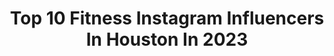 ---
title: Top 10 Fitness Instagram Influencers In Houston In 2023
description: >-
  Find top fitness Instagram influencers in Houston in 2023. Most popular hashtags: #fitness #houston #fitnessmotivation #fitnessjourney.
platform: Instagram
hits: 176
text_top: See the best Instagram accounts on inBeat.
text_bottom: inBeat has 176 Instagram influencers like this in Houston, United States for you to collaborate.
profiles:
  - username: "ness.in.the.us"
    fullname: >-
      Vanessa Wilson-Watson
    bio: >-
      Fitness | Fashion | Food 📌 UK girl trying to make her way in Houston, TX
    location: "United States"
    followers: 39641
    engagement: 62
    commentsToLikes: 0.313235
    id: ck8szu0zvppic0j78ftgq2n26
    verified: false
    hashtags: "#seasonaldecor, #tinyfestivemoments, #festiveblogger, #magicofchristmas"
  - username: "mariafit92_"
    fullname: >-
      Maria Rivera
    bio: >-
      •Only Acct. •Mom of 2 Boys Aiden&Mason❤️ @squeez_me_skinny MR92 @noquitsociety (MR92) •Team @hcfitness.texas •Team @1upnutrition
    location: "United States"
    followers: 28494
    engagement: 509
    commentsToLikes: 0.016573
    id: ckap6dps5fgnd0i78cecdh21z
    verified: false
    hashtags: "#houston, #fitmom, #fitnessmodel, #fitness"
  - username: "ramyainti"
    fullname: >-
      Ramya
    bio: >-
      Desi Girl📍Houston | Fitness | Fashion | Travel
    location: "United States"
    followers: 411123
    engagement: 211
    commentsToLikes: 0.018247
    id: ck8t8t4xqlpk00j78uclyox52
    verified: false
    hashtags: "#bikiniseason, #fashionnova, #mondaymotivation, #houstonblogger"
  - username: "dulcediana"
    fullname: >-
      𝗗𝗶𝗮𝗻𝗮 𝗣𝗮𝗿𝗲𝗷𝗮 | 𝗛𝗼𝘂𝘀𝘁𝗼𝗻 𝗧𝗿𝗮𝗶𝗻𝗲𝗿
    bio: >-
      Personal Trainer & Online Coach 🇨🇴 @doubletaketeam Strength•Balance•Movement #IAM1STPHORM Apply for coaching in the link ⤵️
    location: "United States"
    followers: 12578
    engagement: 338
    commentsToLikes: 0.051676
    id: ckwx3iv46wlz30j235p34o6w4
    verified: false
    hashtags: "#latina, #gluteworkout, #houston, #legday"
  - username: "baby_briiiannaa"
    fullname: >-
      •Baby B•💋
    bio: >-
      Be the light • 21 •Houston, tx 📍 •fitness, fashion and lifestyle •twitter: baby_briiianna
    location: "United States"
    followers: 53555
    engagement: 1208
    commentsToLikes: 0.029631
    id: ckap3s4if4bpu0i78rtvjny60
    verified: false
    hashtags: "#nightout, #fitnessmotivation, #fitnessjourney, #gym"
  - username: "shadessofblu"
    fullname: >-
      Glamorous Bruja Blu
    bio: >-
      Only 1 IG & Snap (iceychick) Bluday 💙🔒 World Explorer 🗺 📍HTX Business Owner / TAX PREP. Follow @shadessoffood 🍽 Spiritual & Crystal Lover 🔮📿
    location: "United States"
    followers: 18717
    engagement: 331
    commentsToLikes: 0.027722
    id: ck6u2x4vxuf440j71s0zc5fmq
    verified: false
    hashtags: "#houston, #fitness, #crystallover, #adventureseeker"
  - username: "agentshawn"
    fullname: >-
      Trainer/Sports Performance
    bio: >-
      🏋🏽‍♂️ Cypherdemics 📐 Engineering Professional 🇺🇸 Houston, TX 📩 mrshawn06@gmail.com #cypherdemics
    location: "United States"
    followers: 17305
    engagement: 143
    commentsToLikes: 0.195510
    id: ck6u42nl71c2q0j71qj8wd6mx
    verified: false
    hashtags: "#menshealthmag, #bootcamp, #weightlossjourney, #cypherdemics"
  - username: "morganthebayer"
    fullname: >-
      M O R G A I N Z
    bio: >-
      Founder // Owner of: @morgainz_collection 💪🏻Online/ Personal Trainer: @bossletics_gym #morgainzmentality ⬇️ SHOP or APPLY for 1:1 Training⬇️
    location: "United States"
    followers: 102736
    engagement: 289
    commentsToLikes: 0.033707
    id: ck9hchq38lgcf0j784cyzwzc6
    verified: false
    hashtags: ""
  - username: "ryanweavercountry"
    fullname: >-
      🇺🇸🎤Ryan Weaver Official🎤🇺🇸
    bio: >-
      Country Music Artist, Motivational Speaker, @turningpointusa Ambassador, Former US Army Blackhawk Aviator
    location: "United States"
    followers: 66830
    engagement: 236
    commentsToLikes: 0.054748
    id: ck6tthsr0aoms0j71of1vksnb
    verified: true
    hashtags: "#whey, #eatclean, #letstalkaboutheroes, #numismatist"
  - username: "ciadifference"
    fullname: >-
      Ciara
    bio: >-
      I Owe God EVERYTHING *Social Media Is Not Real Life* Austin📍 30
    location: "United States"
    followers: 3094
    engagement: 1216
    commentsToLikes: 0.105534
    id: ck6u44soh1ope0j71fdk9n5u9
    verified: false
    hashtags: "#michaelbjordan, #peace, #ciadifference, #melanin"
---